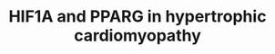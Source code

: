 ---
annotations:
- id: CL:0000746
  parent: native cell
  type: Cell Type Ontology
  value: cardiac muscle cell
- id: PW:0000004
  parent: regulatory pathway
  type: Pathway Ontology
  value: regulatory pathway
- id: PW:0000025
  parent: classic metabolic pathway
  type: Pathway Ontology
  value: glycolysis/gluconeogenesis pathway
- id: PW:0000010
  parent: classic metabolic pathway
  type: Pathway Ontology
  value: lipid metabolic pathway
- id: DOID:11984
  parent: cardiovascular system disease
  type: Disease Ontology
  value: hypertrophic cardiomyopathy
authors:
- Maguirre1
- MaintBot
- Jmelius
- Evelo
- Khanspers
- Fehrhart
- AlexanderPico
- Finterly
- Eweitz
- Egonw
citedin:
- link: PMC9621138
  title: CD200 ectodomain shedding into the tumor microenvironment leads to NK cell
    dysfunction and apoptosis (2022)
- link: 10.1097/MD.0000000000033917
  title: Exploring the pharmacological mechanism of Duhuo Jisheng Decoction in treating
    intervertebral disc degeneration based on network pharmacology (2023)
communities:
- ONTOX
description: 'The genes hypoxia-inducible factor 1A and peroxisome proliferator activated
  receptor gamma play a role in regulating glycolysis, triacylglyceride synthesis,
  and ultimately hypertrophic cardiomyopathy.  This diagram is derived from Figure
  6D in [PMID:19490906](https://pubmed.ncbi.nlm.nih.gov/19490906/):  "Schematic representation
  of the coregulation of glycolysis and glycerolipid synthesis by HIF1A. Hypertrophy-induced
  HIF1A accumulation is predicted to simultaneously promote the transcriptional upregulation
  of glycolytic enzymes and the direct transcriptional activation of the PPARG promoter.
  PPARG activity would lead to the upregulation of its target genes, GPD1 and GPAT,
  leading to promotion of glycerolipid biosynthesis, culminating in TAG accumulation.
  A secondary level of coordination is predicted to occur via the shuttling of NADH
  and NAD+ between GAPDH and GPD1. Thus, coordinated regulation of both these components
  by HIF1A is hypothesized to favor cardiomyocyte lipid accumulation in hypertrophy."  This
  pathway is part the [CPTAC Assay Portal](https://assays.cancer.gov/available_assays?wp_id=WP2456).'
last-edited: 2025-09-28
ndex: f08488d6-8b64-11eb-9e72-0ac135e8bacf
organisms:
- Homo sapiens
redirect_from:
- /index.php/Pathway:WP2456
- /instance/WP2456
- /instance/WP2456_r140643
revision: r140643
schema-jsonld:
- '@context': https://schema.org/
  '@id': https://wikipathways.github.io/pathways/WP2456.html
  '@type': Dataset
  creator:
    '@type': Organization
    name: WikiPathways
  description: 'The genes hypoxia-inducible factor 1A and peroxisome proliferator
    activated receptor gamma play a role in regulating glycolysis, triacylglyceride
    synthesis, and ultimately hypertrophic cardiomyopathy.  This diagram is derived
    from Figure 6D in [PMID:19490906](https://pubmed.ncbi.nlm.nih.gov/19490906/):  "Schematic
    representation of the coregulation of glycolysis and glycerolipid synthesis by
    HIF1A. Hypertrophy-induced HIF1A accumulation is predicted to simultaneously promote
    the transcriptional upregulation of glycolytic enzymes and the direct transcriptional
    activation of the PPARG promoter. PPARG activity would lead to the upregulation
    of its target genes, GPD1 and GPAT, leading to promotion of glycerolipid biosynthesis,
    culminating in TAG accumulation. A secondary level of coordination is predicted
    to occur via the shuttling of NADH and NAD+ between GAPDH and GPD1. Thus, coordinated
    regulation of both these components by HIF1A is hypothesized to favor cardiomyocyte
    lipid accumulation in hypertrophy."  This pathway is part the [CPTAC Assay Portal](https://assays.cancer.gov/available_assays?wp_id=WP2456).'
  keywords:
  - Acetyl-CoA
  - CD36
  - CoA-SH
  - Diacylglycerol
  - Dihydroxyacetonephosphate
  - Fatty acid
  - Fructose-1,6-biphosphate
  - GAPDH
  - GPAT3
  - GPD1
  - Glucose
  - Glyceraldehyde-3-phosphate
  - Glycerol-3-phosphate
  - HIF1A
  - H⁺
  - LDHA
  - Lactate
  - Lysophosphatidate
  - NAD+
  - NADH
  - PPARG
  - Pi
  - Pyruvate
  - SLC2A1
  - TPI1
  - Triacylglycerol
  license: CC0
  name: HIF1A and PPARG in hypertrophic cardiomyopathy
seo: CreativeWork
title: HIF1A and PPARG in hypertrophic cardiomyopathy
wpid: WP2456
---